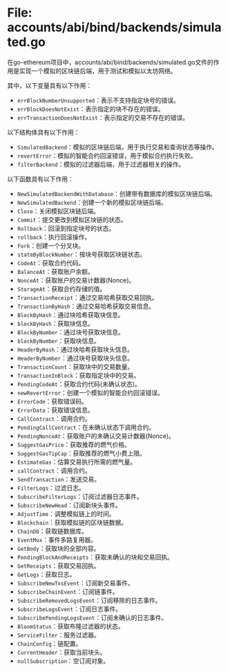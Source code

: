 # File: accounts/abi/bind/backends/simulated.go

在go-ethereum项目中，accounts/abi/bind/backends/simulated.go文件的作用是实现一个模拟的区块链后端，用于测试和模拟以太坊网络。

其中，以下变量具有以下作用：
- `errBlockNumberUnsupported`：表示不支持指定块号的错误。
- `errBlockDoesNotExist`：表示指定的块不存在的错误。
- `errTransactionDoesNotExist`：表示指定的交易不存在的错误。

以下结构体具有以下作用：
- `SimulatedBackend`：模拟的区块链后端，用于执行交易和查询状态等操作。
- `revertError`：模拟的智能合约回滚错误，用于模拟合约执行失败。
- `filterBackend`：模拟的过滤器后端，用于过滤器相关的操作。

以下函数具有以下作用：
- `NewSimulatedBackendWithDatabase`：创建带有数据库的模拟区块链后端。
- `NewSimulatedBackend`：创建一个新的模拟区块链后端。
- `Close`：关闭模拟区块链后端。
- `Commit`：提交更改到模拟区块链的状态。
- `Rollback`：回滚到指定块号的状态。
- `rollback`：执行回滚操作。
- `Fork`：创建一个分叉块。
- `stateByBlockNumber`：按块号获取区块链状态。
- `CodeAt`：获取合约代码。
- `BalanceAt`：获取账户余额。
- `NonceAt`：获取账户的交易计数器(Nonce)。
- `StorageAt`：获取合约存储的值。
- `TransactionReceipt`：通过交易哈希获取交易回执。
- `TransactionByHash`：通过交易哈希获取交易信息。
- `BlockByHash`：通过块哈希获取块信息。
- `blockByHash`：获取块信息。
- `BlockByNumber`：通过块号获取块信息。
- `blockByNumber`：获取块信息。
- `HeaderByHash`：通过块哈希获取块头信息。
- `HeaderByNumber`：通过块号获取块头信息。
- `TransactionCount`：获取块中的交易数量。
- `TransactionInBlock`：获取指定块中的交易。
- `PendingCodeAt`：获取合约代码(未确认状态)。
- `newRevertError`：创建一个模拟的智能合约回滚错误。
- `ErrorCode`：获取错误码。
- `ErrorData`：获取错误信息。
- `CallContract`：调用合约。
- `PendingCallContract`：在未确认状态下调用合约。
- `PendingNonceAt`：获取账户的未确认交易计数器(Nonce)。
- `SuggestGasPrice`：获取推荐的燃气价格。
- `SuggestGasTipCap`：获取推荐的燃气小费上限。
- `EstimateGas`：估算交易执行所需的燃气量。
- `callContract`：调用合约。
- `SendTransaction`：发送交易。
- `FilterLogs`：过滤日志。
- `SubscribeFilterLogs`：订阅过滤器日志事件。
- `SubscribeNewHead`：订阅新块头事件。
- `AdjustTime`：调整模拟链上的时间。
- `Blockchain`：获取模拟链的区块链数据。
- `ChainDb`：获取链数据库。
- `EventMux`：事件多路复用器。
- `GetBody`：获取块的全部内容。
- `PendingBlockAndReceipts`：获取未确认的块和交易回执。
- `GetReceipts`：获取交易回执。
- `GetLogs`：获取日志。
- `SubscribeNewTxsEvent`：订阅新交易事件。
- `SubscribeChainEvent`：订阅链事件。
- `SubscribeRemovedLogsEvent`：订阅移除的日志事件。
- `SubscribeLogsEvent`：订阅日志事件。
- `SubscribePendingLogsEvent`：订阅未确认的日志事件。
- `BloomStatus`：获取布隆过滤器的状态。
- `ServiceFilter`：服务过滤器。
- `ChainConfig`：链配置。
- `CurrentHeader`：获取当前块头。
- `nullSubscription`：空订阅对象。

